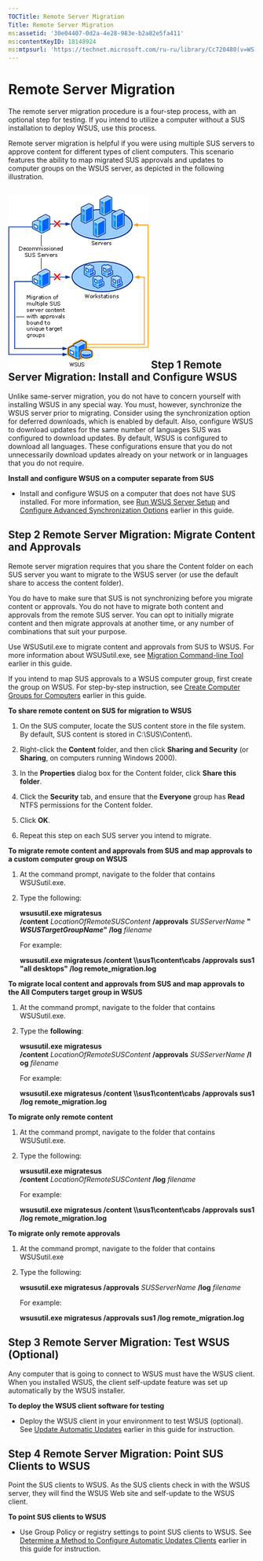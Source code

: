```yaml
---
TOCTitle: Remote Server Migration
Title: Remote Server Migration
ms:assetid: '30e04407-0d2a-4e28-983e-b2a82e5fa411'
ms:contentKeyID: 18148924
ms:mtpsurl: 'https://technet.microsoft.com/ru-ru/library/Cc720480(v=WS.10)'
---
```


Remote Server Migration
=======================

The remote server migration procedure is a four-step process, with an optional step for testing. If you intend to utilize a computer without a SUS installation to deploy WSUS, use this process.

Remote server migration is helpful if you were using multiple SUS servers to approve content for different types of client computers. This scenario features the ability to map migrated SUS approvals and updates to computer groups on the WSUS server, as depicted in the following illustration.

![](images/Cc720480.9cee53da-ae9a-4991-b2ae-824f6279d4d1(WS.10).gif)
Step 1 Remote Server Migration: Install and Configure WSUS
----------------------------------------------------------

Unlike same-server migration, you do not have to concern yourself with installing WSUS in any special way. You must, however, synchronize the WSUS server prior to migrating. Consider using the synchronization option for deferred downloads, which is enabled by default. Also, configure WSUS to download updates for the same number of languages SUS was configured to download updates. By default, WSUS is configured to download all languages. These configurations ensure that you do not unnecessarily download updates already on your network or in languages that you do not require.

**Install and configure WSUS on a computer separate from SUS**
-   Install and configure WSUS on a computer that does not have SUS installed. For more information, see [Run WSUS Server Setup](https://technet.microsoft.com/63c82e0c-f8b0-451d-b32b-2275385920df) and [Configure Advanced Synchronization Options](https://technet.microsoft.com/75060d37-429c-4cf8-a5ee-708470794b7c) earlier in this guide.

Step 2 Remote Server Migration: Migrate Content and Approvals
-------------------------------------------------------------

Remote server migration requires that you share the Content folder on each SUS server you want to migrate to the WSUS server (or use the default share to access the content folder).

You do have to make sure that SUS is not synchronizing before you migrate content or approvals. You do not have to migrate both content and approvals from the remote SUS server. You can opt to initially migrate content and then migrate approvals at another time, or any number of combinations that suit your purpose.

Use WSUSutil.exe to migrate content and approvals from SUS to WSUS. For more information about WSUSutil.exe, see [Migration Command-line Tool](https://technet.microsoft.com/c06eceaf-a4f6-4b74-a694-75960fdf706b) earlier in this guide.

If you intend to map SUS approvals to a WSUS computer group, first create the group on WSUS. For step-by-step instruction, see [Create Computer Groups for Computers](https://technet.microsoft.com/07c6fa5b-7588-43f2-a495-45df16a2958a) earlier in this guide.

**To share remote content on SUS for migration to WSUS**
1.  On the SUS computer, locate the SUS content store in the file system. By default, SUS content is stored in C:\\SUS\\Content\\.

2.  Right-click the **Content** folder, and then click **Sharing and Security** (or **Sharing**, on computers running Windows 2000).

3.  In the **Properties** dialog box for the Content folder, click **Share this folder**.

4.  Click the **Security** tab, and ensure that the **Everyone** group has **Read** NTFS permissions for the Content folder.

5.  Click **OK**.

6.  Repeat this step on each SUS server you intend to migrate.

**To migrate remote content and approvals from SUS and map approvals to a custom computer group on WSUS**
1.  At the command prompt, navigate to the folder that contains WSUSutil.exe.

2.  Type the following:

    **wsusutil.exe migratesus /content** *LocationOfRemoteSUSContent* **/approvals** *SUSServerName* **"***WSUSTargetGroupName***" /log** *filename*

    For example:

    **wsusutil.exe migratesus /content \\\\sus1\\content\\cabs /approvals sus1 "all desktops" /log remote\_migration.log**

**To migrate local content and approvals from SUS and map approvals to the All Computers target group in WSUS**
1.  At the command prompt, navigate to the folder that contains WSUSutil.exe.

2.  Type the **following**:

    **wsusutil.exe migratesus /content** *LocationOfRemoteSUSContent* **/approvals** *SUSServerName* **/log** *filename*

    For example:

    **wsusutil.exe migratesus /content \\\\sus1\\content\\cabs /approvals sus1 /log remote\_migration.log**

**To migrate only remote content**
1.  At the command prompt, navigate to the folder that contains WSUSutil.exe.

2.  Type the following:

    **wsusutil.exe migratesus /content** *LocationOfRemoteSUSContent* **/log** *filename*

    For example:

    **wsusutil.exe migratesus /content \\\\sus1\\content\\cabs /approvals sus1 /log remote\_migration.log**

**To migrate only remote approvals**
1.  At the command prompt, navigate to the folder that contains WSUSutil.exe

2.  Type the following:

    **wsusutil.exe migratesus /approvals** *SUSServerName* **/log** *filename*

    For example:

    **wsusutil.exe migratesus /approvals sus1 /log remote\_migration.log**

Step 3 Remote Server Migration: Test WSUS (Optional)
----------------------------------------------------

Any computer that is going to connect to WSUS must have the WSUS client. When you installed WSUS, the client self-update feature was set up automatically by the WSUS installer.

**To deploy the WSUS client software for testing**
-   Deploy the WSUS client in your environment to test WSUS (optional). See [Update Automatic Updates](https://technet.microsoft.com/4de6a129-fbf1-41ef-b255-5510554713c5) earlier in this guide for instruction.

Step 4 Remote Server Migration: Point SUS Clients to WSUS
---------------------------------------------------------

Point the SUS clients to WSUS. As the SUS clients check in with the WSUS server, they will find the WSUS Web site and self-update to the WSUS client.

**To point SUS clients to WSUS**
-   Use Group Policy or registry settings to point SUS clients to WSUS. See [Determine a Method to Configure Automatic Updates Clients](https://technet.microsoft.com/8b786951-a481-49a6-a0e6-69189e58f2ab) earlier in this guide for instruction.
